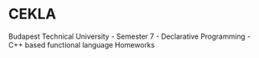 CEKLA
=====

Budapest Technical University - Semester 7 - Declarative Programming - C++ based functional language Homeworks
